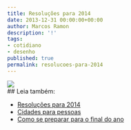 ```yaml
---
title: Resoluções para 2014
date: 2013-12-31 00:00:00+00:00
author: Marcos Ramon
description: '!'
tags:
- cotidiano
- desenho
published: true
permalink: resolucoes-para-2014
---
```

<img src="/assets/img/2014.jpg">

<div class="leia-tambem" markdown="1">
## Leia também:

- <a href="/resolucoes-para-2014">Resoluções para 2014</a>
- <a href="/cidades-para-pessoas">Cidades para pessoas</a>
- <a href="/como-se-preparar-para-o-final-do-ano">Como se preparar para o final do ano</a>
</div>
